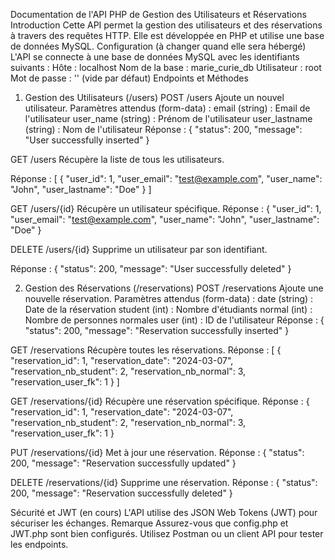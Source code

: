 Documentation de l'API PHP de Gestion des Utilisateurs et Réservations
Introduction
Cette API permet la gestion des utilisateurs et des réservations à travers des requêtes HTTP. Elle est développée en PHP et utilise une base de données MySQL.
Configuration (à changer quand elle sera hébergé)
L'API se connecte à une base de données MySQL avec les identifiants suivants :
Hôte : localhost
Nom de la base : marie_curie_db
Utilisateur : root
Mot de passe : '' (vide par défaut)
Endpoints et Méthodes
1. Gestion des Utilisateurs (/users)
POST /users
Ajoute un nouvel utilisateur.
Paramètres attendus (form-data) :
email (string) : Email de l'utilisateur
user_name (string) : Prénom de l'utilisateur
user_lastname (string) : Nom de l'utilisateur
Réponse :
{
  "status": 200,
  "message": "User successfully inserted"
}

GET /users
Récupère la liste de tous les utilisateurs.

Réponse :
[
  {
    "user_id": 1,
    "user_email": "test@example.com",
    "user_name": "John",
    "user_lastname": "Doe"
  }
]

GET /users/{id}
Récupère un utilisateur spécifique.
Réponse :
{
  "user_id": 1,
  "user_email": "test@example.com",
  "user_name": "John",
  "user_lastname": "Doe"
}

DELETE /users/{id}
Supprime un utilisateur par son identifiant.

Réponse :
{
  "status": 200,
  "message": "User successfully deleted"
}

2. Gestion des Réservations (/reservations)
POST /reservations
Ajoute une nouvelle réservation.
Paramètres attendus (form-data) :
date (string) : Date de la réservation
student (int) : Nombre d'étudiants
normal (int) : Nombre de personnes normales
user (int) : ID de l'utilisateur
Réponse :
{
  "status": 200,
  "message": "Reservation successfully inserted"
}

GET /reservations
Récupère toutes les réservations.
Réponse :
[
  {
    "reservation_id": 1,
    "reservation_date": "2024-03-07",
    "reservation_nb_student": 2,
    "reservation_nb_normal": 3,
    "reservation_user_fk": 1
  }
]

GET /reservations/{id}
Récupère une réservation spécifique.
Réponse :
{
  "reservation_id": 1,
  "reservation_date": "2024-03-07",
  "reservation_nb_student": 2,
  "reservation_nb_normal": 3,
  "reservation_user_fk": 1
}

PUT /reservations/{id}
Met à jour une réservation.
Réponse :
{
  "status": 200,
  "message": "Reservation successfully updated"
}

DELETE /reservations/{id}
Supprime une réservation.
Réponse :
{
  "status": 200,
  "message": "Reservation successfully deleted"
}

Sécurité et JWT (en cours)
L'API utilise des JSON Web Tokens (JWT) pour sécuriser les échanges.
Remarque
Assurez-vous que config.php et JWT.php sont bien configurés.
Utilisez Postman ou un client API pour tester les endpoints.

